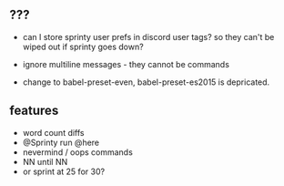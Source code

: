 ## ???
- can I store sprinty user prefs in discord user tags? so they can't be wiped out if sprinty goes down?

- ignore multiline messages - they cannot be commands

- change to babel-preset-even, babel-preset-es2015 is depricated.

## features
- word count diffs
- @Sprinty run @here
- nevermind / oops commands
- NN until NN
- or sprint at 25 for 30?
